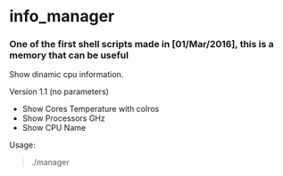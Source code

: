 # info_manager

### One of the first shell scripts made in [01/Mar/2016], this is a memory that can be useful

Show dinamic cpu information.

Version 1.1 (no parameters)
- Show Cores Temperature with colros
- Show Processors GHz
- Show CPU Name

Usage:
> ./manager

